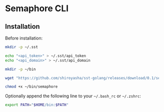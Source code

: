 # Semaphore CLI

## Installation

Before installation:

``` bash
mkdir -p ~/.sst 

echo "<api_token>" > ~/.sst/api_token
echo "<api_domain>" > ~/.sst/api_domain
```

``` bash
mkdir -p ~/bin

wget "https://github.com/shiroyasha/sst-golang/releases/download/0.1/semaphore" -O ~/bin/semaphore

chmod +x ~/bin/semaphore
```

Optionally append the following line to your `~/.bash_rc` or `~/.zshrc`:

``` bash
export PATH="$HOME/bin:$PATH"
```
